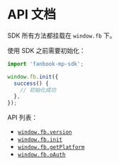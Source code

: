 # API 文档

SDK 所有方法都挂载在 `window.fb` 下。

使用 SDK 之前需要初始化：

```ts
import 'fanbook-mp-sdk';

window.fb.init({
  success() {
    // 初始化成功
  },
});
```

API 列表：

- [`window.fb.version`](./version.md)
- [`window.fb.init`](./init.md)
- [`window.fb.getPlatform`](./getPlatform.md)
- [`window.fb.oAuth`](./oAuth.md)
